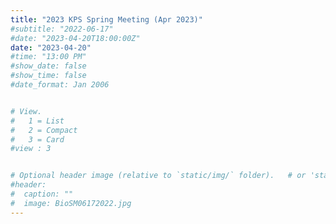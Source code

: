 ```yaml
---
title: "2023 KPS Spring Meeting (Apr 2023)"
#subtitle: "2022-06-17"
#date: "2023-04-20T18:00:00Z"
date: "2023-04-20"
#time: "13:00 PM"
#show_date: false
#show_time: false
#date_format: Jan 2006


# View.
#   1 = List
#   2 = Compact
#   3 = Card
#view : 3


# Optional header image (relative to `static/img/` folder).   # or 'static/media' folder ?
#header:
#  caption: ""
#  image: BioSM06172022.jpg
---
```


